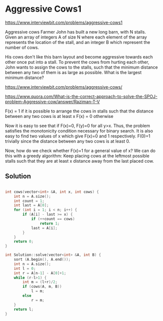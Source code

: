 # Aggressive Cows1

https://www.interviewbit.com/problems/aggressive-cows1


Aggressive cows
Farmer John has built a new long barn, with N stalls. 
Given an array of integers A of size N where each element of the array represents the location of the stall, 
and an integer B which represent the number of cows.

His cows don't like this barn layout and become aggressive towards each other once put 
into a stall. To prevent the cows from hurting each other, John wants to assign the cows to the stalls, 
such that the minimum distance between any two of them is as large as possible. What is the largest minimum distance?

https://www.interviewbit.com/problems/aggressive-cows/

https://www.quora.com/What-is-the-correct-approach-to-solve-the-SPOJ-problem-Aggressive-cow/answer/Raziman-T-V

F(x) = 1 if it is possible to arrange the cows in stalls such that the distance between any two cows is at least x
F(x) = 0 otherwise

Now it is easy to see that if F(x)=0, F(y)=0 for all y>x. Thus, the problem satisfies the monotonicity condition necessary for binary search. It is also easy to find two values of x which give F(x)=0 and 1 respectively. F(0)=1 trivially since the distance between any two cows is at least 0. 

Now, how do we check whether F(x)=1 for a general value of x? We can do this with a greedy algorithm: Keep placing cows at the leftmost possible stalls such that they are at least x distance away from the last placed cow. 

## Solution

```cpp

int cows(vector<int> &A, int x, int cows) {
    int n = A.size();
    int count = 1;
    int last = A[0];
    for (int i = 1; i < n; i++) {
        if (A[i] - last >= x) {
            if (++count == cows)
                return 1;
            last = A[i];
        }
    }
    return 0;
}

int Solution::solve(vector<int> &A, int B) {
    sort (A.begin(), A.end());
    int n = A.size();
    int l = 0;
    int r = A[n-1] - A[0]+1;
    while (r-l>1) {
        int m = (l+r)/2;
        if (cows(A, m, B))
            l = m;
        else
            r = m;
    }
    return l;
}
```